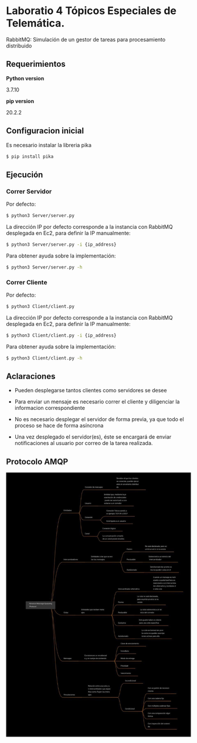 
# **Laboratio 4 Tópicos Especiales de Telemática.**


RabbitMQ: Simulación de un gestor de tareas para procesamiento distribuido

## **Requerimientos**

**Python version**

3.7.10

**pip version**

20.2.2

## **Configuracion inicial**

Es necesario instalar la libreria pika
```bash
$ pip install pika
```
## **Ejecución**


### **Correr Servidor**

Por defecto:
``` bash
$ python3 Server/server.py
```

La dirección IP por defecto corresponde a la instancia con RabbitMQ desplegada en Ec2, para definir la IP manualmente:

``` bash
$ python3 Server/server.py -i {ip_address}
```

Para obtener ayuda sobre la implementación:

``` bash
$ python3 Server/server.py -h
```

### **Correr Cliente**

Por defecto:
``` bash
$ python3 Client/client.py
```

La dirección IP por defecto corresponde a la instancia con RabbitMQ desplegada en Ec2, para definir la IP manualmente:

``` bash
$ python3 Client/client.py -i {ip_address}
```

Para obtener ayuda sobre la implementación:

``` bash
$ python3 Client/client.py -h
```


## **Aclaraciones**

- Pueden desplegarse tantos clientes como servidores se desee

- Para enviar un mensaje es necesario correr el cliente y diligenciar la informacion correspondiente

- No es necesario desplegar el servidor de forma previa, ya que todo el proceso se hace de forma asíncrona

- Una vez desplegado el servidor(es), éste se encargará de enviar notificaciones al usuario por correo de la tarea realizada.


## **Protocolo AMQP**

![alt text](https://github.com/agarciam14/ST0263-TE_Telematica/blob/master/Lab%204/mind-map.jpg)